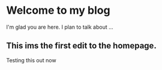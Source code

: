 # Welcome to my blog

I'm glad you are here. I plan to talk about ...

## This ims the first edit to the homepage.
Testing this out now
